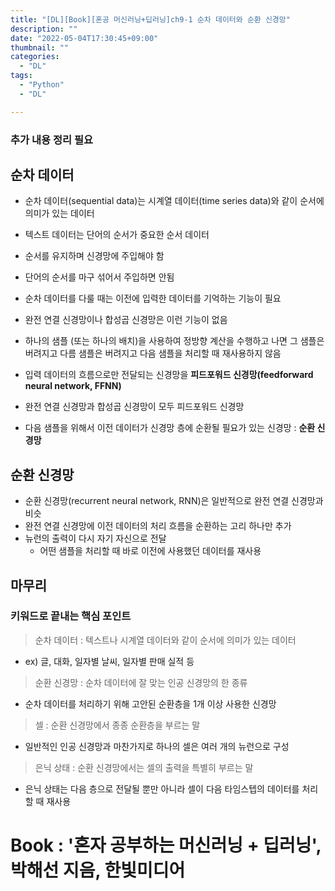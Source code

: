 ```yaml
---
title: "[DL][Book][혼공 머신러닝+딥러닝]ch9-1 순차 데이터와 순환 신경망"
description: ""
date: "2022-05-04T17:30:45+09:00"
thumbnail: ""
categories:
  - "DL"
tags:
  - "Python"
  - "DL"

---
```

### 추가 내용 정리 필요
<!--more-->

## 순차 데이터

- 순차 데이터(sequential data)는 시계열 데이터(time series data)와 같이 순서에 의미가 있는 데이터

- 텍스트 데이터는 단어의 순서가 중요한 순서 데이터
- 순서를 유지하며 신경망에 주입해야 함
- 단어의 순서를 마구 섞어서 주입하면 안됨

- 순차 데이터를 다룰 때는 이전에 입력한 데이터를 기억하는 기능이 필요

- 완전 연결 신경망이나 합성곱 신경망은 이런 기능이 없음
- 하나의 샘플 (또는 하나의 배치)을 사용하여 정방향 계산을 수행하고 나면 그 샘플은 버려지고 다름 샘플은 버려지고 다음 샘플을 처리할 때 재사용하지 않음

- 입력 데이터의 흐름으로만 전달되는 신경망을 **피드포워드 신경망(feedforward neural network, FFNN)**
- 완전 연결 신경망과 합성곱 신경망이 모두 피드포워드 신경망

- 다음 샘플을 위해서 이전 데이터가 신경망 층에 순환될 필요가 있는 신경망 : **순환 신경망**

## 순환 신경망

- 순환 신경망(recurrent neural network, RNN)은 일반적으로 완전 연결 신경망과 비슷
- 완전 연결 신경망에 이전 데이터의 처리 흐름을 순환하는 고리 하나만 추가
- 뉴런의 출력이 다시 자기 자신으로 전달
  - 어떤 샘플을 처리할 때 바로 이전에 사용했던 데이터를 재사용

## 마무리

### 키워드로 끝내는 핵심 포인트

> 순차 데이터 : 텍스트나 시계열 데이터와 같이 순서에 의미가 있는 데이터
- ex) 글, 대화, 일자별 날씨, 일자별 판매 실적 등

> 순환 신경망 : 순차 데이터에 잘 맞는 인공 신경망의 한 종류
- 순차 데이터를 처리하기 위해 고안된 순환층을 1개 이상 사용한 신경망

> 셀 : 순환 신경망에서 종종 순환층을 부르는 말
- 일반적인 인공 신경망과 마찬가지로 하나의 셀은 여러 개의 뉴런으로 구성

> 은닉 상태 : 순환 신경망에서는 셀의 출력을 특별히 부르는 말
- 은닉 상태는 다음 층으로 전달될 뿐만 아니라 셀이 다음 타임스텝의 데이터를 처리할 때 재사용

# Book : '혼자 공부하는 머신러닝 + 딥러닝', 박해선 지음, 한빛미디어